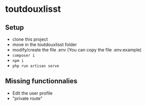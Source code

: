 # toutdouxlisst
## Setup
* clone this project
* move in the toutdouxlisst folder
* modify/create the file .env (You can copy the file .env.example)
* `composer i`
* `npm i`
* `php run artisan serve`
## Missing functionnalies
* Edit the user profile
* "private route"
